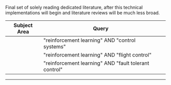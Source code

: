 Final set of solely reading dedicated literature, after this technical implementations will begin and literature reviews will be much less broad.

| Subject Area | Query |  |
| ---- | ---- | ---- |
|  | "reinforcement learning" AND "control systems" |  |
|  | "reinforcement learning" AND "flight control" |  |
|  | "reinforcement learning" AND "fault tolerant control" |  |

---

